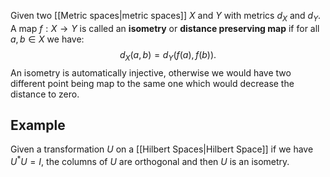 Given two [[Metric spaces|metric spaces]] $X$ and $Y$ with metrics $d_X$ and $d_Y$. A map $f: X\to Y$ is called an **isometry** or **distance preserving map** if for all $a, b \in X$ we have:
$$
d_X(a, b) = d_Y(f(a), f(b)).
$$
An isometry is automatically injective, otherwise we would have two different point being map to the same one which would decrease the distance to zero.

## Example
Given a transformation $U$ on a [[Hilbert Spaces|Hilbert Space]] if we have $U^*U = I$, the columns of $U$ are orthogonal and then $U$ is an isometry.